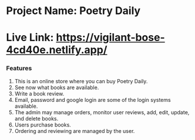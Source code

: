 # Project Name: Poetry Daily

# Live Link: https://vigilant-bose-4cd40e.netlify.app/

### Features
1. This is an online store where you can buy  Poetry Daily.
2. See now what books are available.
3. Write a book review.
4. Email, password and google login are some of the login systems available.
5. The admin may manage orders, monitor user reviews, add, edit, update, and delete books.
6. Users purchase books.
7. Ordering and reviewing are managed by the user.